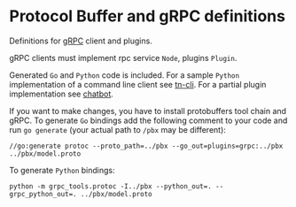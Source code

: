 # Protocol Buffer and gRPC definitions

Definitions for [gRPC](https://grpc.io/) client and plugins. 

gRPC clients must implement rpc service `Node`, plugins `Plugin`. 

Generated `Go` and `Python` code is included. For a sample `Python` implementation of a command line client see [tn-cli](../tn-cli/). 
For a partial plugin implementation see [chatbot](../chatbot/).

If you want to make changes, you have to install protobuffers tool chain and gRPC. To generate `Go` bindings add the following comment to your code and run `go generate` (your actual path to `/pbx` may be different):

```
//go:generate protoc --proto_path=../pbx --go_out=plugins=grpc:../pbx ../pbx/model.proto
```

To generate `Python` bindings:

```
python -m grpc_tools.protoc -I../pbx --python_out=. --grpc_python_out=. ../pbx/model.proto
```
 
